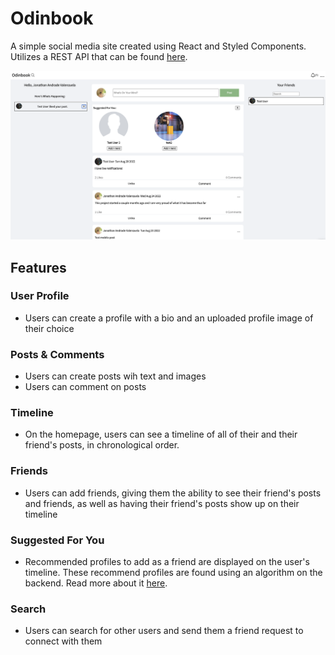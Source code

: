 # Odinbook
A simple social media site created using React and Styled Components. Utilizes a REST API that can be found [here](https://github.com/jmv1006/odinbook-api).

![Site Screenshot](/docs/images/homescreen.png)
## Features
### User Profile
- Users can create a profile with a bio and an uploaded profile image of their choice
### Posts & Comments
- Users can create posts wih text and images
- Users can comment on posts
### Timeline
- On the homepage, users can see a timeline of all of their and their friend's posts, in chronological order.
### Friends
- Users can add friends, giving them the ability to see their friend's posts and friends, as well as having their friend's posts show up on their timeline
### Suggested For You
- Recommended profiles to add as a friend are displayed on the user's timeline. These recommend profiles are found using an algorithm on the backend. Read more about it [here](https://github.com/jmv1006/odinbook-api).
### Search
- Users can search for other users and send them a friend request to connect with them